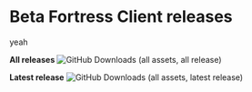 # Beta Fortress Client releases
yeah


**All releases**
![GitHub Downloads (all assets, all release)](https://img.shields.io/github/downloads/Beta-Fortress-2-Team/BetaFortressClient-Releases/total)

**Latest release**
![GitHub Downloads (all assets, latest release)](https://img.shields.io/github/downloads/https://github.com/Beta-Fortress-2-Team/BetaFortressClient-Releases/latest/total)

